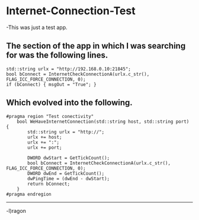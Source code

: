 # Internet-Connection-Test

-This was just a test app.

The section of the app in which I was searching for was the following lines.
-----------------------------------------------------------------------------
```
std::string urlx = "http://192.168.0.10:21845";
bool bConnect = InternetCheckConnectionA(urlx.c_str(), FLAG_ICC_FORCE_CONNECTION, 0);
if (bConnect) { msgOut = "True"; }
```
Which evolved into the following.
-----------------------------------------------------------------------------
```
#pragma region "Test conectivity"
	bool WeHaveInternetConnection(std::string host, std::string port) {
		std::string urlx = "http://"; 
		urlx += host;
		urlx += ":";
		urlx += port;

		DWORD dwStart = GetTickCount();
		bool bConnect = InternetCheckConnectionA(urlx.c_str(), FLAG_ICC_FORCE_CONNECTION, 0);
		DWORD dwEnd = GetTickCount();
		dwPingTime = (dwEnd - dwStart);
		return bConnect;
	}
#pragma endregion
```
-----------------------------------------------------------------------------


-l)ragon
